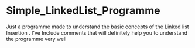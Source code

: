 # Simple_LinkedList_Programme
Just a programme made to understand the basic concepts of the Linked list Insertion . I've Include comments that will definitely help you to understand the programme very well
